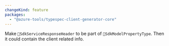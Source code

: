 ```yaml
---
changeKind: feature
packages:
  - "@azure-tools/typespec-client-generator-core"
---
```


Make `SdkServiceResponseHeader` to be part of `SdkModelPropertyType`. Then it could contain the client related info.